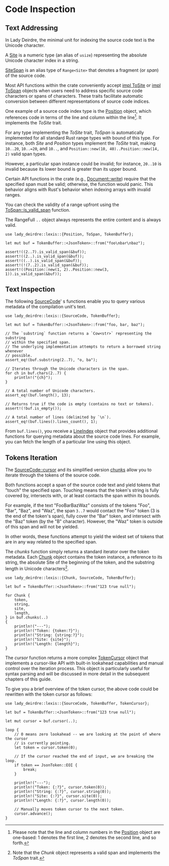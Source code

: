 <!------------------------------------------------------------------------------
  This file is part of "Lady Deirdre", a compiler front-end foundation
  technology.

  This work is proprietary software with source-available code.

  To copy, use, distribute, or contribute to this work, you must agree to
  the terms of the General License Agreement:

  https://github.com/Eliah-Lakhin/lady-deirdre/blob/master/EULA.md

  The agreement grants a Basic Commercial License, allowing you to use
  this work in non-commercial and limited commercial products with a total
  gross revenue cap. To remove this commercial limit for one of your
  products, you must acquire a Full Commercial License.

  If you contribute to the source code, documentation, or related materials,
  you must grant me an exclusive license to these contributions.
  Contributions are governed by the "Contributions" section of the General
  License Agreement.

  Copying the work in parts is strictly forbidden, except as permitted
  under the General License Agreement.

  If you do not or cannot agree to the terms of this Agreement,
  do not use this work.

  This work is provided "as is", without any warranties, express or implied,
  except where such disclaimers are legally invalid.

  Copyright (c) 2024 Ilya Lakhin (Илья Александрович Лахин).
  All rights reserved.
------------------------------------------------------------------------------->

# Code Inspection

## Text Addressing

In Lady Deirdre, the minimal unit for indexing the source code text is the
Unicode character.

A [Site](https://docs.rs/lady-deirdre/2.1.0/lady_deirdre/lexis/type.Site.html)
is a numeric type (an alias of `usize`) representing the absolute Unicode
character index in a string.

[SiteSpan](https://docs.rs/lady-deirdre/2.1.0/lady_deirdre/lexis/type.SiteSpan.html)
is an alias type of `Range<Site>` that denotes a fragment (or *span*) of the
source code.

Most API functions within the crate conveniently
accept [impl ToSite](https://docs.rs/lady-deirdre/2.1.0/lady_deirdre/lexis/trait.ToSite.html)
or [impl ToSpan](https://docs.rs/lady-deirdre/2.1.0/lady_deirdre/lexis/trait.ToSpan.html)
objects when users need to address specific source code
characters or spans of characters. These traits facilitate automatic conversion
between different representations of source code indices.

One example of a source code index type is
the [Position](https://docs.rs/lady-deirdre/2.1.0/lady_deirdre/lexis/struct.Position.html)
object, which references code in terms of the line and column within the
line[^position]. It implements the *ToSite* trait.

For any type implementing the *ToSite* trait, *ToSpan* is automatically
implemented for all standard Rust range types with bound of this type.
For instance, both *Site* and *Position* types implement the *ToSite* trait,
making `10..20`, `10..=20`, and `10..`,
and `Position::new(10, 40)..Position::new(14, 2)` valid span types.

However, a particular span instance could be invalid; for instance, `20..10` is
invalid because its lower bound is greater than its upper bound.

Certain API functions in the crate (e.g.,
[Document::write](https://docs.rs/lady-deirdre/2.1.0/lady_deirdre/units/enum.Document.html#method.write))
require that the specified span must be valid; otherwise, the function would
panic. This behavior aligns with Rust's behavior when indexing arrays with
invalid ranges.

You can check the validity of a range upfront using
the [ToSpan::is_valid_span](https://docs.rs/lady-deirdre/2.1.0/lady_deirdre/lexis/trait.ToSpan.html#tymethod.is_valid_span)
function.

The RangeFull `..` object always represents the entire content and is always
valid.

```rust,noplayground
use lady_deirdre::lexis::{Position, ToSpan, TokenBuffer};

let mut buf = TokenBuffer::<JsonToken>::from("foo\nbar\nbaz");

assert!((2..7).is_valid_span(&buf));
assert!((2..).is_valid_span(&buf));
assert!((..).is_valid_span(&buf));
assert!(!(7..2).is_valid_span(&buf));
assert!((Position::new(1, 2)..Position::new(3, 1)).is_valid_span(&buf));
```

[^position]: Please note that the line and column numbers in
the [Position](https://docs.rs/lady-deirdre/2.1.0/lady_deirdre/lexis/struct.Position.html)
object are one-based: 1 denotes the first line, 2 denotes the second line, and
so forth.

## Text Inspection

The
following [SourceCode](https://docs.rs/lady-deirdre/2.1.0/lady_deirdre/lexis/trait.SourceCode.html)'
s functions enable you to query various metadata of the compilation unit's text.

```rust,noplayground
use lady_deirdre::lexis::{SourceCode, TokenBuffer};

let mut buf = TokenBuffer::<JsonToken>::from("foo, bar, baz");

// The `substring` function returns a `Cow<str>` representing the substring
// within the specified span.
// The underlying implementation attempts to return a borrowed string whenever
// possible.
assert_eq!(buf.substring(2..7), "o, ba");

// Iterates through the Unicode characters in the span.
for ch in buf.chars(2..7) {
    println!("{ch}");
}

// A total number of Unicode characters.
assert_eq!(buf.length(), 13);

// Returns true if the code is empty (contains no text or tokens).
assert!(!buf.is_empty());

// A total number of lines (delimited by `\n`).
assert_eq!(buf.lines().lines_count(), 1);
```

From `buf.lines()`, you receive
a [LineIndex](https://docs.rs/lady-deirdre/2.1.0/lady_deirdre/lexis/struct.LineIndex.html)
object that provides additional functions for querying metadata about the source
code lines. For example, you can fetch the length of a particular line using
this object.

## Tokens Iteration

The [SourceCode::cursor](https://docs.rs/lady-deirdre/2.1.0/lady_deirdre/lexis/trait.SourceCode.html#tymethod.cursor)
and its simplified
version [chunks](https://docs.rs/lady-deirdre/2.1.0/lady_deirdre/lexis/trait.SourceCode.html#method.chunks)
allow you to iterate through the tokens of the source code.

Both functions accept a span of the source code text and yield tokens that
"touch" the specified span. Touching means that the token's string is fully
covered by, intersects with, or at least contacts the span within its bounds.

For example, if the text "FooBarBazWaz" consists of the tokens "Foo", "Bar",
"Baz", and "Waz", the span `3..7` would contact the "Foo" token (3 is the end of
the token's span), fully cover the "Bar" token, and intersect with the "Baz"
token (by the "B" character). However, the "Waz" token is outside of this span
and will not be yielded.

In other words, these functions attempt to yield the widest set of tokens that
are in any way related to the specified span.

The *chunks* function simply returns a standard iterator over the token
metadata. Each
[Chunk](https://docs.rs/lady-deirdre/2.1.0/lady_deirdre/lexis/struct.Chunk.html)
object contains the token instance, a reference to its string, the absolute Site
of the beginning of the token, and the substring length in Unicode
characters[^chunk].

```rust,noplayground
use lady_deirdre::lexis::{Chunk, SourceCode, TokenBuffer};

let buf = TokenBuffer::<JsonToken>::from("123 true null");

for Chunk {
    token,
    string,
    site,
    length,
} in buf.chunks(..)
{
    println!("---");
    println!("Token: {token:?}");
    println!("String: {string:?}");
    println!("Site: {site}");
    println!("Length: {length}");
}
```

The *cursor* function returns a more
complex [TokenCursor](https://docs.rs/lady-deirdre/2.1.0/lady_deirdre/lexis/trait.TokenCursor.html)
object that implements a cursor-like API with built-in lookahead capabilities
and manual control over the iteration process. This object is particularly
useful for syntax parsing and will be discussed in more detail in the subsequent
chapters of this guide.

To give you a brief overview of the token cursor, the above code could be
rewritten with the token cursor as follows:

```rust,noplayground
use lady_deirdre::lexis::{SourceCode, TokenBuffer, TokenCursor};

let buf = TokenBuffer::<JsonToken>::from("123 true null");

let mut cursor = buf.cursor(..);

loop {
    // 0 means zero lookahead -- we are looking at the point of where the cursor
    // is currently pointing.
    let token = cursor.token(0);

    // If the cursor reached the end of input, we are breaking the loop.
    if token == JsonToken::EOI {
        break;
    }

    println!("---");
    println!("Token: {:?}", cursor.token(0));
    println!("String: {:?}", cursor.string(0));
    println!("Site: {:?}", cursor.site(0));
    println!("Length: {:?}", cursor.length(0));

    // Manually moves token cursor to the next token.
    cursor.advance();
}
```

[^chunk]: Note that the *Chunk* object represents a valid span and implements
the *ToSpan* trait.
